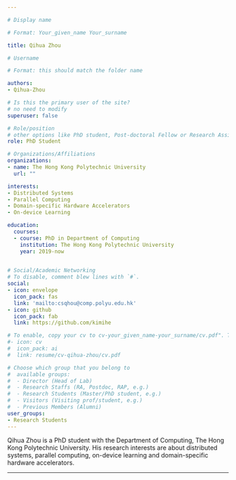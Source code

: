 ```yaml
---

# Display name

# Format: Your_given_name Your_surname 

title: Qihua Zhou

# Username

# Format: this should match the folder name

authors:
- Qihua-Zhou

# Is this the primary user of the site?
# no need to modify 
superuser: false

# Role/position
# other options like PhD student, Post-doctoral Fellow or Research Assistant, e.g..
role: PhD Student

# Organizations/Affiliations
organizations:
- name: The Hong Kong Polytechnic University
  url: ""

interests:
- Distributed Systems
- Parallel Computing
- Domain-specific Hardware Accelerators
- On-device Learning

education:
  courses:
  - course: PhD in Department of Computing
    institution: The Hong Kong Polytechnic University 
    year: 2019-now
    

# Social/Academic Networking
# To disable, comment blew lines with `#`.
social:
- icon: envelope
  icon_pack: fas
  link: 'mailto:csqhou@comp.polyu.edu.hk'
- icon: github
  icon_pack: fab
  link: https://github.com/kimihe

# To enable, copy your cv to cv-your_given_name-your_surname/cv.pdf". To disable, comment blew lines with `#`.
#- icon: cv
#  icon_pack: ai
#  link: resume/cv-qihua-zhou/cv.pdf

# Choose which group that you belong to
#  available groups:
#  - Director (Head of Lab)
#  - Research Staffs (RA, Postdoc, RAP, e.g.)
#  - Research Students (Master/PhD student, e.g.)
#  - Visitors (Visiting prof/student, e.g.)
#  - Previous Members (Alumni)
user_groups:
- Research Students
---
```


Qihua Zhou is a PhD student with the Department of Computing, The Hong Kong Polytechnic University. His research interests are about distributed systems, parallel computing, on-device learning and domain-specific hardware accelerators.

---
